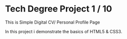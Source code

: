 # Tech Degree Project 1 / 10
This is Simple Digital CV/ Personal Profile Page

In this project i demonstrate the basics of HTML5 & CSS3.

